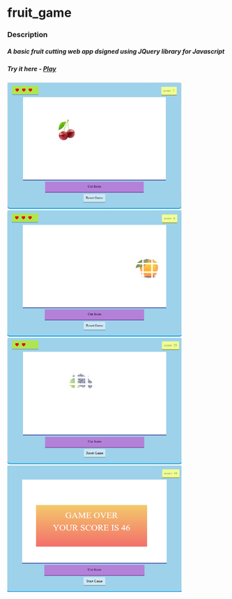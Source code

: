 # fruit_game
<h3>Description</h3>
<h5>A basic fruit cutting web app dsigned using JQuery library for Javascript</h5>
<h5>Try it here - <a target="_blank" href="https://yavarmish.github.io/fruit_game/">Play</a></h5>


<div>
<span>
<img src="screenshots/ss1.png" width="400px" height="290px">
<img src="screenshots/ss2.png" width="400px" height="290px">
</span>
<span>
<img src="screenshots/ss3.png" width="400px" height="290px">
<img src="screenshots/ss4.png" width="400px" height="290px">
</span>
</div>
